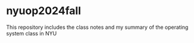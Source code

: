 # nyuop2024fall

This repository includes the class notes and my summary of the operating system class in NYU 
